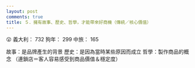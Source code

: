 ```yaml
---
layout: post
comments: true
title: ５．擁有故事、歷史、哲學，才能帶來好商機（傳統／核心價值）
---
```


:open_mouth: 義大利： 732 狗年： 299 中旅： 165


故事：是品牌產生的背景
歷史：是因為當時某些原因而成立
哲學：製作商品的概念
（連鎖店＝客人容易感受到商品價值＆穩定度）

